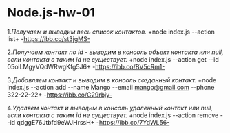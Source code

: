 # Node.js-hw-01

1._Получаем и выводим весь список контактов._ +node index.js --action list+ -https://ibb.co/st3jgMS-

2._Получаем контакт по id - выводим в консоль объект контакта или null, если контакта с таким id не существует._ +node index.js --action get --id 05olLMgyVQdWRwgKfg5J6+ -https://ibb.co/BV5cRm1-

3._Добавляем контакт и выводим в консоль созданный контакт._ +node index.js --action add --name Mango --email mango@gmail.com --phone 322-22-22+ -https://ibb.co/C29rbjy-

4._Удаляем контакт и выводим в консоль удаленный контакт или null, если контакта с таким id не существует._ +node index.js --action remove --id qdggE76Jtbfd9eWJHrssH+ -https://ibb.co/7YdWL56-
